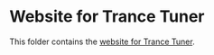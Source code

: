# Website for Trance Tuner

This folder contains the [website for Trance Tuner](https://trancetuner.netlify.app/).
